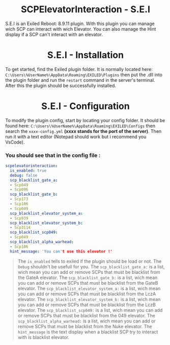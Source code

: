<h1 align="center">SCPElevatorInteraction - S.E.I</h1>
S.E.I is an Exiled Reboot: 8.9.11 plugin. With this plugin you can manage wich SCP can interact with wich Elevator.
You can also manage the Hint display if a SCP can't interact with an elevator.

<h1 align="center">S.E.I - Installation</h1>

To get started, find the Exiled plugin folder. It is normally located here: ``C:\Users\%UserName%\AppData\Roaming\EXILED\Plugins`` then put the .dll into the plugin folder and run the ``restart`` command in the server's terminal. After this the plugin should be successfully installed.

<h1 align="center">S.E.I - Configuration</h1>

To modify the plugin config, start by locating your config folder. It should be found here: ``C:\Users\%UserName%\AppData\Roaming\EXILED\Configs`` then search the ``xxxx-config.yml`` **(xxxx stands for the port of the server)**.
Then run it with a text editor (Notepad should work but i recommend you VsCode). 

### You should see that in the config file : 
```yml
scpelevatorinteraction:
  is_enabled: true
  debug: false
  scp_blacklist_gate_a:
  - Scp049
  - Scp096
  scp_blacklist_gate_b:
  - Scp173
  - Scp106
  - Scp049
  scp_blacklist_elevator_system_a:
  - Scp939
  scp_blacklist_elevator_system_b: 
  - Scp3114
  scp_blacklist_scp049:
  - Scp049
  scp_blacklist_alpha_warhead:
  - Scp106
  hint_message: 'You can't use this elevator !'
```

>The ``is_enabled`` tells to exiled if the plugin should be load or not.
>The ``Debug`` shouldn't be usefull for you.
>The ``scp_blacklist_gate_a:`` is a list, wich mean you can add or remove SCPs that must be blacklist from the GateA elevator.
>The ``scp_blacklist_gate_b:`` is a list, wich mean you can add or remove SCPs that must be blacklist from the GateB elevator.
>The ``scp_blacklist_elevator_system_a:`` is a list, wich mean you can add or remove SCPs that must be blacklist from the LczA elevator.
>The ``scp_blacklist_elevator_system_b:`` is a list, wich mean you can add or remove SCPs that must be blacklist from the LczB elevator.
>The ``scp_blacklist_scp049:`` is a list, wich mean you can add or remove SCPs that must be blacklist from the 049 elevator.
>The ``scp_blacklist_alpha_warhead:`` is a list, wich mean you can add or remove SCPs that must be blacklist from the Nuke elevator.
>The ``hint_message`` is the text display when a blacklist SCP try to interact with is blacklist elevator.

